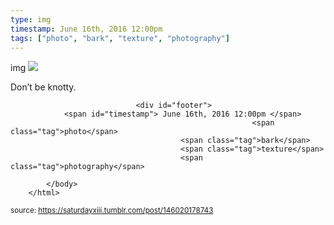 ```yaml
---
type: img
timestamp: June 16th, 2016 12:00pm
tags: ["photo", "bark", "texture", "photography"]
---
```

img
<img src="https://saturdayxiii.github.io/media/146020178743.jpg"/>
                                                                                          
Don’t be knotty.
 
                                    
                
                
                
                
                                <div id="footer">
                <span id="timestamp"> June 16th, 2016 12:00pm </span>
                                                          <span class="tag">photo</span>
                                          <span class="tag">bark</span>
                                          <span class="tag">texture</span>
                                          <span class="tag">photography</span>
                                                    
            </body>
        </html>

        
<small>source: https://saturdayxiii.tumblr.com/post/146020178743</small>